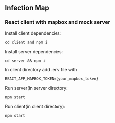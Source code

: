 ## Infection Map
### React client with mapbox and mock server


Install client dependencies:

    cd client and npm i

Install server dependencies:

    cd server && npm i
    
In client directory add .env file with

    REACT_APP_MAPBOX_TOKEN={your_mapbox_token}
    
Run server(in server directory:

    npm start
    
Run client(in client directory):

    npm start